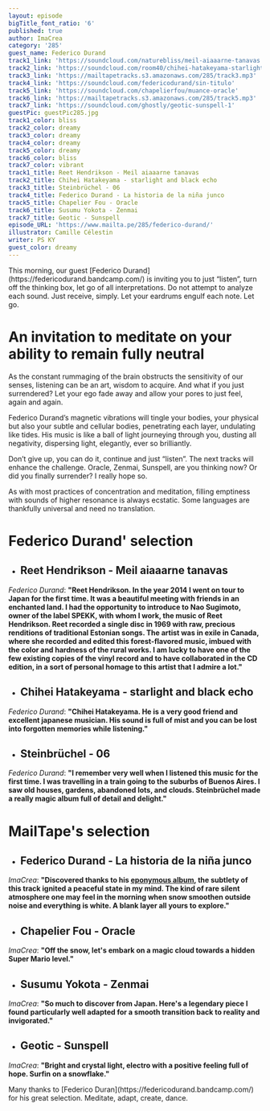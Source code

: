 ```yaml
---
layout: episode
bigTitle_font_ratio: '6'
published: true
author: ImaCrea
category: '285'
guest_name: Federico Durand
track1_link: 'https://soundcloud.com/naturebliss/meil-aiaaarne-tanavas'
track2_link: 'https://soundcloud.com/room40/chihei-hatakeyama-starlight'
track3_link: 'https://mailtapetracks.s3.amazonaws.com/285/track3.mp3'
track4_link: 'https://soundcloud.com/federicodurand/sin-titulo'
track5_link: 'https://soundcloud.com/chapelierfou/muance-oracle'
track6_link: 'https://mailtapetracks.s3.amazonaws.com/285/track5.mp3'
track7_link: 'https://soundcloud.com/ghostly/geotic-sunspell-1'
guestPic: guestPic285.jpg
track1_color: bliss
track2_color: dreamy
track3_color: dreamy
track4_color: dreamy
track5_color: dreamy
track6_color: bliss
track7_color: vibrant
track1_title: Reet Hendrikson - Meil aiaaarne tanavas
track2_title: Chihei Hatakeyama - starlight and black echo
track3_title: Steinbrüchel - 06
track4_title: Federico Durand - La historia de la niña junco
track5_title: Chapelier Fou - Oracle
track6_title: Susumu Yokota - Zenmai
track7_title: Geotic - Sunspell
episode_URL: 'https://www.mailta.pe/285/federico-durand/'
illustrator: Camille Célestin
writer: PS KY
guest_color: dreamy
---
```

<p id="introduction">This morning, our guest [Federico Durand](https://federicodurand.bandcamp.com/) is inviting you to just “listen”, turn off the thinking box, let go of all interpretations. Do not attempt to analyze each sound. Just receive, simply. Let your eardrums engulf each note. Let go.</p>

# An invitation to meditate on your ability to remain fully neutral
As the constant rummaging of the brain obstructs the sensitivity of our senses, listening can be an art, wisdom to acquire. And what if you just surrendered? Let your ego fade away and allow your pores to just feel, again and again.

Federico Durand’s magnetic vibrations will tingle your bodies, your physical but also your subtle and cellular bodies, penetrating each layer, undulating like tides. His music is like a ball of light journeying through you, dusting all negativity, dispersing light, elegantly, ever so brilliantly.

Don’t give up, you can do it, continue and just “listen”. The next tracks will enhance the challenge. Oracle, Zenmai, Sunspell, are you thinking now? Or did you finally surrender? I really hope so.

As with most practices of concentration and meditation, filling emptiness with sounds of higher resonance is always ecstatic. Some languages are thankfully universal and need no translation.

# **Federico Durand' selection**

+ ## Reet Hendrikson - Meil aiaaarne tanavas
_Federico Durand_: **"**Reet Hendrikson. In the year 2014 I went on tour to Japan for the first time. It was a beautiful meeting with friends in an enchanted land. I had the opportunity to introduce to Nao Sugimoto, owner of the label SPEKK, with whom I work, the music of Reet Hendrikson. Reet recorded a single disc in 1969 with raw, precious renditions of traditional Estonian songs. The artist was in exile in Canada, where she recorded and edited this forest-flavored music, imbued with the color and hardness of the rural works. I am lucky to have one of the few existing copies of the vinyl record and to have collaborated in the CD edition, in a sort of personal homage to this artist that I admire a lot.**"**

+ ## Chihei Hatakeyama - starlight and black echo
_Federico Durand_: **"**Chihei Hatakeyama. He is a very good friend and excellent japanese musician. His sound is full of mist and you can be lost into forgotten memories while listening.**"**

+ ## Steinbrüchel - 06
_Federico Durand_: **"**I remember very well when I listened this music for the first time. I was travelling in a train going to the suburbs of Buenos Aires. I saw old houses, gardens, abandoned lots, and clouds. Steinbrüchel made a really magic album full of detail and delight.**"**


# MailTape's selection

+ ## Federico Durand - La historia de la niña junco
_ImaCrea_: **"**Discovered thanks to his [eponymous album](https://12kmusic.bandcamp.com/album/la-ni-a-junco), the subtlety of this track ignited a peaceful state in my mind. The kind of rare silent atmosphere one may feel in the morning when snow smoothen outside noise and everything is white. A blank layer all yours to explore.**"**

+ ## Chapelier Fou - Oracle
_ImaCrea_: **"**Off the snow, let's embark on a magic cloud towards a hidden Super Mario level.**"**

+ ## Susumu Yokota - Zenmai
_ImaCrea_: **"**So much to discover from Japan. Here's a legendary piece I found particularly well adapted for a smooth transition back to reality and invigorated.**"**

+ ## Geotic - Sunspell
_ImaCrea_: **"**Bright and crystal light, electro with a positive feeling full of hope. Surfin on a snowflake.**"**


<p id="outroduction">Many thanks to [Federico Duran](https://federicodurand.bandcamp.com/) for his great selection. Meditate, adapt, create, dance.</p>
